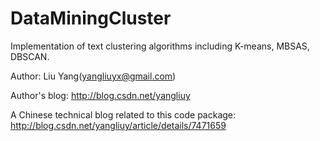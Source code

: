 DataMiningCluster
=================

Implementation of text clustering algorithms including K-means, MBSAS, DBSCAN.

Author: Liu Yang(yangliuyx@gmail.com)

Author's blog: http://blog.csdn.net/yangliuy

A Chinese technical blog related to this code package: http://blog.csdn.net/yangliuy/article/details/7471659
